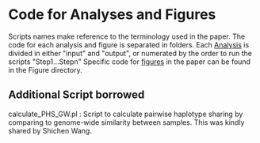 Code for Analyses and Figures
==============================

Scripts names make reference to the terminology used in the paper.
The code for each analysis and figure is separated in folders.
Each [Analysis](Analysis_Scripts) is divided in either "input" and "output", or numerated by the order to run the scripts "Step1...Stepn"
Specific code for [figures](Figures_Scripts) in the paper can be found in the Figure directory.

Additional Script borrowed
---------------------------
calculate_PHS_GW.pl : Script to calculate pairwise haplotype sharing by comparing to genome-wide similarity between samples. This was kindly shared by Shichen Wang.